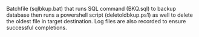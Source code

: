 
Batchfile (sqlbkup.bat) that runs SQL command (BKQ.sql) to backup database then runs a powershell script (deletoldbkup.ps1) as well to delete the oldest file in target destination.
Log files are also recorded to ensure successful completions.
